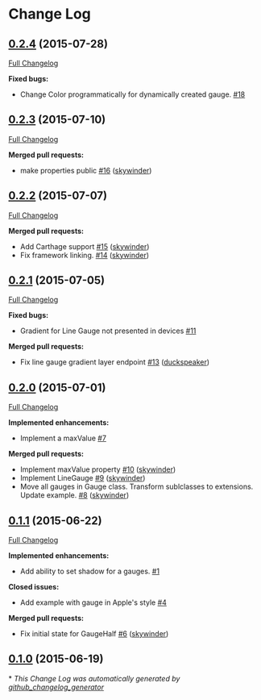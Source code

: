 # Change Log

## [0.2.4](https://github.com/skywinder/GaugeKit/tree/0.2.4) (2015-07-28)
[Full Changelog](https://github.com/skywinder/GaugeKit/compare/0.2.3...0.2.4)

**Fixed bugs:**

- Change Color programmatically for dynamically created gauge. [\#18](https://github.com/skywinder/GaugeKit/issues/18)

## [0.2.3](https://github.com/skywinder/GaugeKit/tree/0.2.3) (2015-07-10)
[Full Changelog](https://github.com/skywinder/GaugeKit/compare/0.2.2...0.2.3)

**Merged pull requests:**

- make properties public [\#16](https://github.com/skywinder/GaugeKit/pull/16) ([skywinder](https://github.com/skywinder))

## [0.2.2](https://github.com/skywinder/GaugeKit/tree/0.2.2) (2015-07-07)
[Full Changelog](https://github.com/skywinder/GaugeKit/compare/0.2.1...0.2.2)

**Merged pull requests:**

- Add Carthage support [\#15](https://github.com/skywinder/GaugeKit/pull/15) ([skywinder](https://github.com/skywinder))
- Fix framework linking. [\#14](https://github.com/skywinder/GaugeKit/pull/14) ([skywinder](https://github.com/skywinder))

## [0.2.1](https://github.com/skywinder/GaugeKit/tree/0.2.1) (2015-07-05)
[Full Changelog](https://github.com/skywinder/GaugeKit/compare/0.2.0...0.2.1)

**Fixed bugs:**

- Gradient for Line Gauge not presented in devices [\#11](https://github.com/skywinder/GaugeKit/issues/11)

**Merged pull requests:**

- Fix line gauge gradient layer endpoint [\#13](https://github.com/skywinder/GaugeKit/pull/13) ([duckspeaker](https://github.com/duckspeaker))

## [0.2.0](https://github.com/skywinder/GaugeKit/tree/0.2.0) (2015-07-01)
[Full Changelog](https://github.com/skywinder/GaugeKit/compare/0.1.1...0.2.0)

**Implemented enhancements:**

- Implement a maxValue [\#7](https://github.com/skywinder/GaugeKit/issues/7)

**Merged pull requests:**

- Implement maxValue property [\#10](https://github.com/skywinder/GaugeKit/pull/10) ([skywinder](https://github.com/skywinder))
- Implement LineGauge [\#9](https://github.com/skywinder/GaugeKit/pull/9) ([skywinder](https://github.com/skywinder))
- Move all gauges in Gauge class. Transform sublclasses to extensions. Update example. [\#8](https://github.com/skywinder/GaugeKit/pull/8) ([skywinder](https://github.com/skywinder))

## [0.1.1](https://github.com/skywinder/GaugeKit/tree/0.1.1) (2015-06-22)
[Full Changelog](https://github.com/skywinder/GaugeKit/compare/0.1.0...0.1.1)

**Implemented enhancements:**

- Add ability to set shadow for a gauges. [\#1](https://github.com/skywinder/GaugeKit/issues/1)

**Closed issues:**

- Add example with gauge in Apple's style [\#4](https://github.com/skywinder/GaugeKit/issues/4)

**Merged pull requests:**

- Fix initial state for GaugeHalf [\#6](https://github.com/skywinder/GaugeKit/pull/6) ([skywinder](https://github.com/skywinder))

## [0.1.0](https://github.com/skywinder/GaugeKit/tree/0.1.0) (2015-06-19)


\* *This Change Log was automatically generated by [github_changelog_generator](https://github.com/skywinder/Github-Changelog-Generator)*